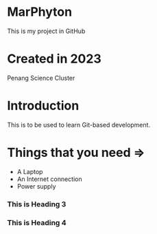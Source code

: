 # MarPhyton
This is my project in GitHub

# Created in 2023
Penang Science Cluster

# Introduction
This is to be used to learn Git-based development.

# Things that you need =>
* A Laptop
* An Internet connection
* Power supply

### This is Heading 3

### This is Heading 4

